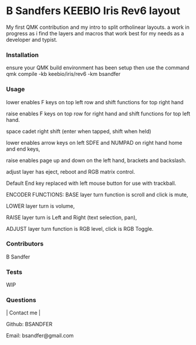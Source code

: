  
<h1> B Sandfers KEEBIO Iris Rev6 layout </h1>

<p> My first QMK contribution and my intro to split ortholinear layouts. a work in progress as i find the layers and macros that work best for my needs as a developer and typist.  </p>

<h3 id='installation'>Installation</h3>
<p>ensure your QMK build environment has been setup then use the command    qmk compile -kb keebio/iris/rev6 -km bsandfer

<h3 id='usage'>Usage</h3>
<p>lower enables F keys on top left row and shift functions for top right hand

raise enables F keys on top row for right hand and shift functions for top left hand.  

space cadet right shift (enter when tapped, shift when held)

lower enables arrow keys on left SDFE and NUMPAD on right hand
home and end keys, 

raise enables page up and down on the left hand, brackets and backslash.  

adjust layer has eject, reboot and RGB matrix control. 

Default End key replaced with left mouse button for use with trackball.  

ENCODER FUNCTIONS: 
BASE layer turn function is scroll and click is mute, 

LOWER layer turn is volume, 

RAISE layer turn is Left and Right (text selection, pan), 

ADJUST layer turn function is RGB level, click is RGB Toggle.  </p>

<h3 id='contributors'>Contributors</h3>
<p>B Sandfer</p>

<h3 id='tests'>Tests</h3>
<p>WIP</p>

<h3 id='questions'>Questions</h3>
<p> | Contact me | </p>
<p> Github: BSANDFER </p>
<p> Email: bsandfer@gmail.com </p>

    